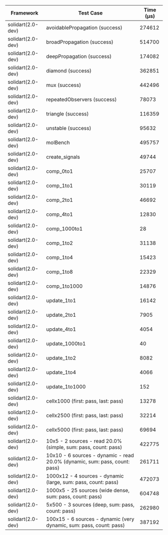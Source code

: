 | Framework | Test Case | Time (μs) |
| --- | --- | --- |
| solidart(2.0-dev) | avoidablePropagation (success) | 274612 |
| solidart(2.0-dev) | broadPropagation (success) | 514700 |
| solidart(2.0-dev) | deepPropagation (success) | 174082 |
| solidart(2.0-dev) | diamond (success) | 362851 |
| solidart(2.0-dev) | mux (success) | 442496 |
| solidart(2.0-dev) | repeatedObservers (success) | 78073 |
| solidart(2.0-dev) | triangle (success) | 116359 |
| solidart(2.0-dev) | unstable (success) | 95632 |
| solidart(2.0-dev) | molBench | 495757 |
| solidart(2.0-dev) | create_signals | 49744 |
| solidart(2.0-dev) | comp_0to1 | 25707 |
| solidart(2.0-dev) | comp_1to1 | 30119 |
| solidart(2.0-dev) | comp_2to1 | 46692 |
| solidart(2.0-dev) | comp_4to1 | 12830 |
| solidart(2.0-dev) | comp_1000to1 | 28 |
| solidart(2.0-dev) | comp_1to2 | 31138 |
| solidart(2.0-dev) | comp_1to4 | 15423 |
| solidart(2.0-dev) | comp_1to8 | 22329 |
| solidart(2.0-dev) | comp_1to1000 | 14876 |
| solidart(2.0-dev) | update_1to1 | 16142 |
| solidart(2.0-dev) | update_2to1 | 7905 |
| solidart(2.0-dev) | update_4to1 | 4054 |
| solidart(2.0-dev) | update_1000to1 | 40 |
| solidart(2.0-dev) | update_1to2 | 8082 |
| solidart(2.0-dev) | update_1to4 | 4066 |
| solidart(2.0-dev) | update_1to1000 | 152 |
| solidart(2.0-dev) | cellx1000 (first: pass, last: pass) | 13278 |
| solidart(2.0-dev) | cellx2500 (first: pass, last: pass) | 32214 |
| solidart(2.0-dev) | cellx5000 (first: pass, last: pass) | 69694 |
| solidart(2.0-dev) | 10x5 - 2 sources - read 20.0% (simple, sum: pass, count: pass) | 422775 |
| solidart(2.0-dev) | 10x10 - 6 sources - dynamic - read 20.0% (dynamic, sum: pass, count: pass) | 261711 |
| solidart(2.0-dev) | 1000x12 - 4 sources - dynamic (large, sum: pass, count: pass) | 472073 |
| solidart(2.0-dev) | 1000x5 - 25 sources (wide dense, sum: pass, count: pass) | 604748 |
| solidart(2.0-dev) | 5x500 - 3 sources (deep, sum: pass, count: pass) | 262980 |
| solidart(2.0-dev) | 100x15 - 6 sources - dynamic (very dynamic, sum: pass, count: pass) | 387192 |
